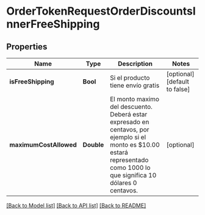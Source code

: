 # OrderTokenRequestOrderDiscountsInnerFreeShipping

## Properties
Name | Type | Description | Notes
------------ | ------------- | ------------- | -------------
**isFreeShipping** | **Bool** | Si el producto tiene envío gratis | [optional] [default to false]
**maximumCostAllowed** | **Double** | El monto maximo del descuento. Deberá estar expresado en centavos, por ejemplo si el monto es $10.00 estará representado como 1000 lo que significa 10 dólares 0 centavos. | [optional] 

[[Back to Model list]](../README.md#documentation-for-models) [[Back to API list]](../README.md#documentation-for-api-endpoints) [[Back to README]](../README.md)


